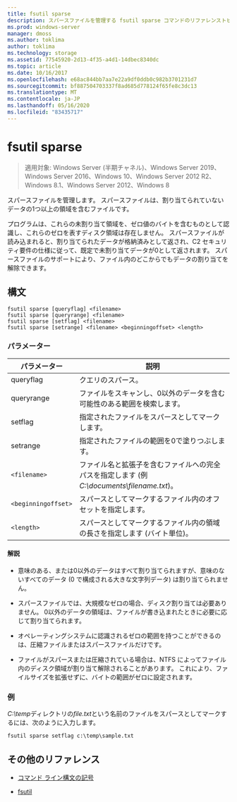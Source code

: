 ```yaml
---
title: fsutil sparse
description: スパースファイルを管理する fsutil sparse コマンドのリファレンストピックです。
ms.prod: windows-server
manager: dmoss
ms.author: toklima
author: toklima
ms.technology: storage
ms.assetid: 77545920-2d13-4f35-a4d1-14dbec8340dc
ms.topic: article
ms.date: 10/16/2017
ms.openlocfilehash: e68ac844bb7aa7e22a9df0ddb0c982b3701231d7
ms.sourcegitcommit: bf887504703337f8ad685d778124f65fe8c3dc13
ms.translationtype: MT
ms.contentlocale: ja-JP
ms.lasthandoff: 05/16/2020
ms.locfileid: "83435717"
---
```

# <a name="fsutil-sparse"></a>fsutil sparse

> 適用対象: Windows Server (半期チャネル)、Windows Server 2019、Windows Server 2016、Windows 10、Windows Server 2012 R2、Windows 8.1、Windows Server 2012、Windows 8

スパースファイルを管理します。 スパースファイルは、割り当てられていないデータの1つ以上の領域を含むファイルです。

プログラムは、これらの未割り当て領域を、ゼロ値のバイトを含むものとして認識し、これらのゼロを表すディスク領域は存在しません。 スパースファイルが読み込まれると、割り当てられたデータが格納済みとして返され、C2 セキュリティ要件の仕様に従って、既定で未割り当てデータが0として返されます。 スパースファイルのサポートにより、ファイル内のどこからでもデータの割り当てを解除できます。

## <a name="syntax"></a>構文

```
fsutil sparse [queryflag] <filename>
fsutil sparse [queryrange] <filename>
fsutil sparse [setflag] <filename>
fsutil sparse [setrange] <filename> <beginningoffset> <length>
```

### <a name="parameters"></a>パラメーター

| パラメーター | 説明 |
| --------- | ----------- |
| queryflag | クエリのスパース。 |
| queryrange | ファイルをスキャンし、0以外のデータを含む可能性のある範囲を検索します。 |
| setflag | 指定されたファイルをスパースとしてマークします。 |
| setrange | 指定されたファイルの範囲を0で塗りつぶします。 |
| `<filename>` | ファイル名と拡張子を含むファイルへの完全パスを指定します (例*C:\documents\filename.txt*)。 |
| `<beginningoffset>` | スパースとしてマークするファイル内のオフセットを指定します。 |
| `<length>` | スパースとしてマークするファイル内の領域の長さを指定します (バイト単位)。 |

#### <a name="remarks"></a>解説

- 意味のある、または0以外のデータはすべて割り当てられますが、意味のないすべてのデータ (0 で構成される大きな文字列データ) は割り当てられません。

- スパースファイルでは、大規模なゼロの場合、ディスク割り当ては必要ありません。 0以外のデータの領域は、ファイルが書き込まれたときに必要に応じて割り当てられます。

- オペレーティングシステムに認識されるゼロの範囲を持つことができるのは、圧縮ファイルまたはスパースファイルだけです。

- ファイルがスパースまたは圧縮されている場合は、NTFS によってファイル内のディスク領域が割り当て解除されることがあります。 これにより、ファイルサイズを拡張せずに、バイトの範囲がゼロに設定されます。

### <a name="examples"></a>例

*C:\temp*ディレクトリの*file.txt*という名前のファイルをスパースとしてマークするには、次のように入力します。

```
fsutil sparse setflag c:\temp\sample.txt
```

## <a name="additional-references"></a>その他のリファレンス

- [コマンド ライン構文の記号](command-line-syntax-key.md)

- [fsutil](fsutil.md)
